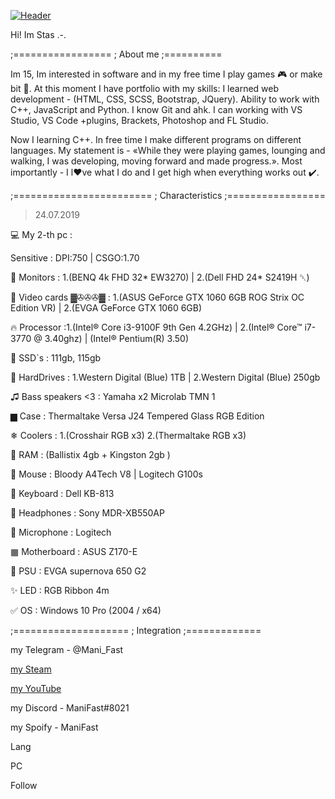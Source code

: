 [![Header](https://github.com/Stas-inside/Stas-inside/blob/main/assets/header.png)](https://www.youtube.com/watch?v=uykVCZpi7SU&ab_channel=JohnDodd)

Hi! Im Stas .-.


;=================
; About me
;==========

Im 15, Im interested in software and in my free time I play games 🎮 or make bit 🎵.
At this moment I have portfolio with my skills:
	I learned web development - (HTML, CSS, SCSS, Bootstrap, JQuery).
	Ability to work with C++, JavaScript and Python.
	I know Git and ahk.
	I can working with VS Studio, VS Code +plugins, Brackets, Photoshop and FL Studio.
	
Now I learning C++. In free time I make different programs on different languages.
My statement is - «While they were playing games, lounging and walking, I was developing, moving forward and made progress.».
Most importantly - I l❤️ve what I do and I get high when everything works out ✔️.

;========================
; Characteristics
;=================


>24.07.2019

💻 My 2-th pc :

Sensitive : DPI:750 | CSGO:1.70

💎 Monitors : 1.(BENQ 4k FHD 32* EW3270) | 2.(Dell FHD 24* S2419H ␡)

💎 Video cards ▓✇✇✇▓ : 1.(ASUS GeForce GTX 1060 6GB ROG Strix OC Edition VR) | 2.(EVGA GeForce GTX 1060 6GB)

🔥 Processor :1.(Intel® Core i3-9100F 9th Gen 4.2GHz) | 2.(Intel® Core™ i7-3770 @ 3.40ghz) | (Intel® Pentium(R) 3.50)


💎 SSD`s : 111gb, 115gb

💎 HardDrives : 1.Western Digital (Blue) 1TB | 2.Western Digital (Blue) 250gb

♫ Bass speakers <3 : Yamaha x2 Microlab TMN 1

▆ Case : Thermaltake Versa J24 Tempered Glass RGB Edition

❄ Coolers : 1.(Crosshair RGB x3) 2.(Thermaltake RGB x3)

💎 RAM : (Ballistix 4gb + Kingston 2gb )

💎 Mouse : Bloody A4Tech V8 | Logitech G100s

💎 Keyboard : Dell KB-813

💎 Headphones : Sony MDR-XB550AP

💎 Microphone : Logitech

▦ Motherboard : ASUS Z170-E

💎 PSU : EVGA supernova 650 G2

✨ LED : RGB Ribbon 4m

✅ OS : Windows 10 Pro (2004 / x64)


;====================
; Integration
;=============

my Telegram - @Mani_Fast

[my Steam](steamcommunity.com/id/manifast/)

[my YouTube](steamcommunity.com/id/manifast/)

my Discord  - ManiFast#8021

my Spoify   - ManiFast


Lang

PC

Follow